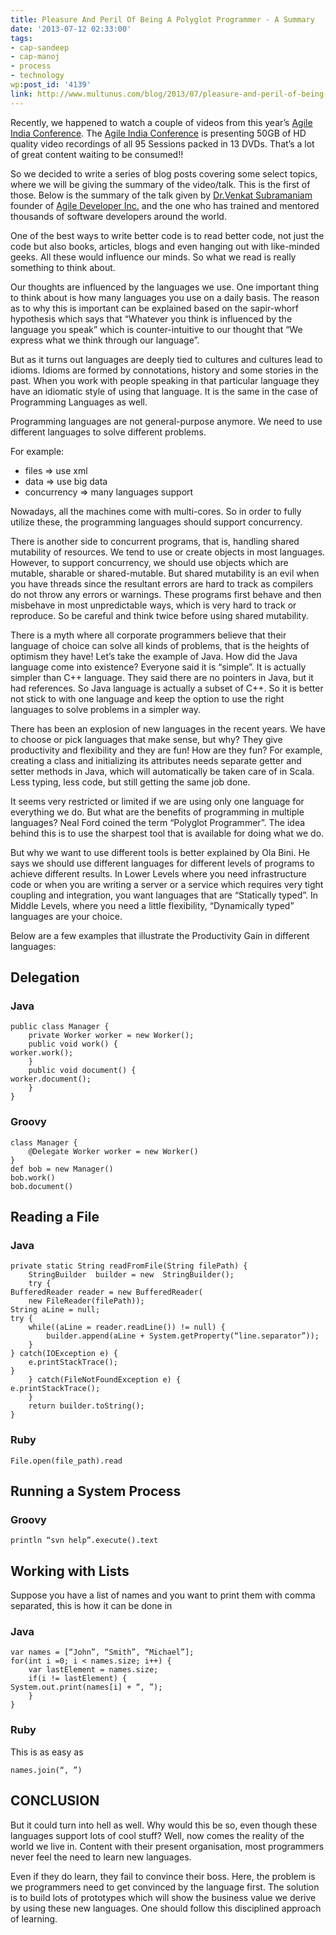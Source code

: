 ```yaml
---
title: Pleasure And Peril Of Being A Polyglot Programmer - A Summary
date: '2013-07-12 02:33:00'
tags:
- cap-sandeep
- cap-manoj
- process
- technology
wp:post_id: '4139'
link: http://www.multunus.com/blog/2013/07/pleasure-and-peril-of-being-a-polyglot-programmer-a-summary/
---
```


Recently, we happened to watch a couple of videos from this year’s [Agile India Conference](http://http://2013.agileindia.org/). The 
[Agile India Conference](http://http://2013.agileindia.org/) is presenting 50GB of HD quality video recordings of all 95 Sessions packed in 13 DVDs. That’s a lot of great content waiting to be consumed!!

So we decided to write a series of blog posts covering some select topics, where we will be giving the summary of the video/talk. This is the first of those. Below is the summary of the talk given by [Dr.Venkat Subramaniam](http://www.nofluffjuststuff.com/conference/speaker/venkat_subramaniam) founder of [Agile Developer Inc.](http://www.agiledeveloper.com/) and the one who has trained and mentored thousands of software developers around the world.

One of the best ways to write better code is to read better code, not just the code but also books, articles, blogs and even hanging out with like-minded geeks. All these would influence our minds. So what we read is really something to think about.

Our thoughts are influenced by the languages we use. One important thing to think about is how many languages you use on a daily basis. The reason as to why this is important can be explained based on the sapir-whorf hypothesis which says that “Whatever you think is influenced by the language you speak” which is counter-intuitive to our thought that “We express what we think through our language”.

But as it turns out languages are deeply tied to cultures and cultures lead to idioms. Idioms are formed by connotations, history and some stories in the past. When you work with people speaking in that particular language they have an idiomatic style of using that language. It is the same in the case of Programming Languages as well.

Programming languages are not general-purpose anymore. We need to use different languages to solve different problems.

For example:

- files => use xml
- data => use big data
- concurrency => many languages support

Nowadays, all the machines come with multi-cores. So in order to fully utilize these, the programming languages should support concurrency.

There is another side to concurrent programs, that is, handling shared mutability of resources. We tend to use or create objects in most languages. However, to support concurrency, we should use objects which are mutable, sharable or shared-mutable. But shared mutability is an evil when you have threads since the resultant errors are hard to track as compilers do not throw any errors or warnings. These programs first behave and then misbehave in most unpredictable ways, which is very hard to track or reproduce. So be careful and think twice before using shared mutability.

There is a myth where all corporate programmers believe that their language of choice can solve all kinds of problems, that is the heights of optimism they have! Let’s take the example of Java. How did the Java language come into existence? Everyone said it is “simple”. It is actually simpler than C++ language. They said there are no pointers in Java, but it had references. So Java language is actually a subset of C++. So it is better not stick to with one language and keep the option to use the right languages to solve problems in a simpler way.

There has been an explosion of new languages in the recent years. We have to choose or pick languages that make sense, but why? They give productivity and flexibility and they are fun! How are they fun? For example, creating a class and initializing its attributes needs separate getter and setter methods in Java, which will automatically be taken care of in Scala. Less typing, less code, but still getting the same job done.

It seems very restricted or limited if we are using only one language for everything we do. But what are the benefits of programming in multiple languages? Neal Ford coined the term “Polyglot Programmer”. The idea behind this is to use the sharpest tool that is available for doing what we do.

But why we want to use different tools is better explained by Ola Bini. He says we should use different languages for different levels of programs to achieve different results. In Lower Levels where you need infrastructure code or when you are writing a server or a service which requires very tight coupling and integration, you want languages that are “Statically typed”. In Middle Levels, where you need a little flexibility, “Dynamically typed” languages are your choice.

Below are a few examples that illustrate the Productivity Gain in different languages:


## Delegation
### Java

```
public class Manager {
    private Worker worker = new Worker();
    public void work() {
worker.work();
    }
    public void document() {
worker.document();
    }       
}
```

### Groovy

```
class Manager {
    @Delegate Worker worker = new Worker()  
}
def bob = new Manager()
bob.work()
bob.document()
```

## Reading a File
### Java

```
private static String readFromFile(String filePath) {
    StringBuilder  builder = new  StringBuilder();
    try {
BufferedReader reader = new BufferedReader(
    new FileReader(filePath));
String aLine = null;
try {
    while((aLine = reader.readLine()) != null) {
        builder.append(aLine + System.getProperty(“line.separator”));
    }
} catch(IOException e) {
    e.printStackTrace();
}       
    } catch(FileNotFoundException e) {
e.printStackTrace();
    }   
    return builder.toString();
}
```

### Ruby

```
File.open(file_path).read
```

## Running a System Process

### Groovy

```
println “svn help”.execute().text
```

## Working with Lists
Suppose you have a list of names and you want to print them with comma separated, this is how it can be done in
### Java

```
var names = [“John”, “Smith”, “Michael”];
for(int i =0; i < names.size; i++) {
    var lastElement = names.size;
    if(i != lastElement) {
System.out.print(names[i] + “, ”);
    }   
}
```

### Ruby
This is as easy as

```
names.join(“, ”)
```

## CONCLUSION
But it could turn into hell as well. Why would this be so, even though these languages support lots of cool stuff? Well, now comes the reality of the world we live in. Content with their present organisation, most programmers never feel the need to learn new languages.

Even if they do learn, they fail to convince their boss. Here, the problem is we programmers need to get convinced by the language first. The solution is to build lots of prototypes which will show the business value we derive by using these new languages. One should follow this disciplined approach of learning.
